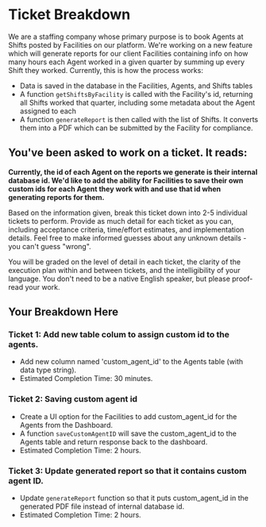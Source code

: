 # Ticket Breakdown
We are a staffing company whose primary purpose is to book Agents at Shifts posted by Facilities on our platform. We're working on a new feature which will generate reports for our client Facilities containing info on how many hours each Agent worked in a given quarter by summing up every Shift they worked. Currently, this is how the process works:

- Data is saved in the database in the Facilities, Agents, and Shifts tables
- A function `getShiftsByFacility` is called with the Facility's id, returning all Shifts worked that quarter, including some metadata about the Agent assigned to each
- A function `generateReport` is then called with the list of Shifts. It converts them into a PDF which can be submitted by the Facility for compliance.

## You've been asked to work on a ticket. It reads:

**Currently, the id of each Agent on the reports we generate is their internal database id. We'd like to add the ability for Facilities to save their own custom ids for each Agent they work with and use that id when generating reports for them.**


Based on the information given, break this ticket down into 2-5 individual tickets to perform. Provide as much detail for each ticket as you can, including acceptance criteria, time/effort estimates, and implementation details. Feel free to make informed guesses about any unknown details - you can't guess "wrong".


You will be graded on the level of detail in each ticket, the clarity of the execution plan within and between tickets, and the intelligibility of your language. You don't need to be a native English speaker, but please proof-read your work.

## Your Breakdown Here

### Ticket 1: Add new table colum to assign custom id to the agents.

- Add new column named 'custom_agent_id' to the Agents table (with data type string).
- Estimated Completion Time: 30 minutes.

### Ticket 2: Saving custom agent id

- Create a UI option for the Facilities to add custom_agent_id for the Agents from the Dashboard.
- A function `saveCustomAgentID` will save the custom_agent_id to the Agents table and return response back to the dashboard.
- Estimated Completion Time: 2 hours.

### Ticket 3: Update generated report so that it contains custom agent ID.

- Update `generateReport` function so that it puts custom_agent_id in the generated PDF file instead of internal database id.
- Estimated Completion Time: 2 hours.
